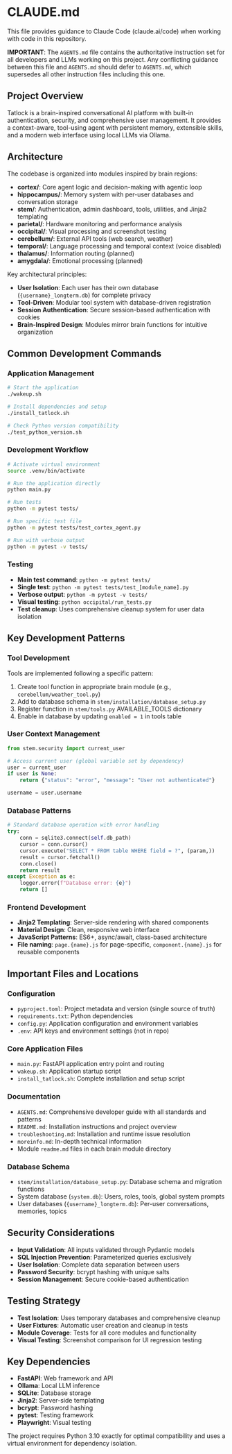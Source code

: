 # CLAUDE.md

This file provides guidance to Claude Code (claude.ai/code) when working with code in this repository.

**IMPORTANT**: The `AGENTS.md` file contains the authoritative instruction set for all developers and LLMs working on this project. Any conflicting guidance between this file and `AGENTS.md` should defer to `AGENTS.md`, which supersedes all other instruction files including this one.

## Project Overview

Tatlock is a brain-inspired conversational AI platform with built-in authentication, security, and comprehensive user management. It provides a context-aware, tool-using agent with persistent memory, extensible skills, and a modern web interface using local LLMs via Ollama.

## Architecture

The codebase is organized into modules inspired by brain regions:

- **cortex/**: Core agent logic and decision-making with agentic loop
- **hippocampus/**: Memory system with per-user databases and conversation storage
- **stem/**: Authentication, admin dashboard, tools, utilities, and Jinja2 templating
- **parietal/**: Hardware monitoring and performance analysis
- **occipital/**: Visual processing and screenshot testing
- **cerebellum/**: External API tools (web search, weather)
- **temporal/**: Language processing and temporal context (voice disabled)
- **thalamus/**: Information routing (planned)
- **amygdala/**: Emotional processing (planned)

Key architectural principles:

- **User Isolation**: Each user has their own database (`{username}_longterm.db`) for complete privacy
- **Tool-Driven**: Modular tool system with database-driven registration
- **Session Authentication**: Secure session-based authentication with cookies
- **Brain-Inspired Design**: Modules mirror brain functions for intuitive organization

## Common Development Commands

### Application Management

```bash
# Start the application
./wakeup.sh

# Install dependencies and setup
./install_tatlock.sh

# Check Python version compatibility
./test_python_version.sh
```

### Development Workflow

```bash
# Activate virtual environment
source .venv/bin/activate

# Run the application directly
python main.py

# Run tests
python -m pytest tests/

# Run specific test file
python -m pytest tests/test_cortex_agent.py

# Run with verbose output
python -m pytest -v tests/
```

### Testing

- **Main test command**: `python -m pytest tests/`
- **Single test**: `python -m pytest tests/test_[module_name].py`
- **Verbose output**: `python -m pytest -v tests/`
- **Visual testing**: `python occipital/run_tests.py`
- **Test cleanup**: Uses comprehensive cleanup system for user data isolation

## Key Development Patterns

### Tool Development

Tools are implemented following a specific pattern:

1. Create tool function in appropriate brain module (e.g., `cerebellum/weather_tool.py`)
2. Add to database schema in `stem/installation/database_setup.py`
3. Register function in `stem/tools.py` AVAILABLE_TOOLS dictionary
4. Enable in database by updating `enabled = 1` in tools table

### User Context Management

```python
from stem.security import current_user

# Access current user (global variable set by dependency)
user = current_user
if user is None:
    return {"status": "error", "message": "User not authenticated"}

username = user.username
```

### Database Patterns

```python
# Standard database operation with error handling
try:
    conn = sqlite3.connect(self.db_path)
    cursor = conn.cursor()
    cursor.execute("SELECT * FROM table WHERE field = ?", (param,))
    result = cursor.fetchall()
    conn.close()
    return result
except Exception as e:
    logger.error(f"Database error: {e}")
    return []
```

### Frontend Development

- **Jinja2 Templating**: Server-side rendering with shared components
- **Material Design**: Clean, responsive web interface
- **JavaScript Patterns**: ES6+, async/await, class-based architecture
- **File naming**: `page.{name}.js` for page-specific, `component.{name}.js` for reusable components

## Important Files and Locations

### Configuration

- `pyproject.toml`: Project metadata and version (single source of truth)
- `requirements.txt`: Python dependencies
- `config.py`: Application configuration and environment variables
- `.env`: API keys and environment settings (not in repo)

### Core Application Files

- `main.py`: FastAPI application entry point and routing
- `wakeup.sh`: Application startup script
- `install_tatlock.sh`: Complete installation and setup script

### Documentation

- `AGENTS.md`: Comprehensive developer guide with all standards and patterns
- `README.md`: Installation instructions and project overview
- `troubleshooting.md`: Installation and runtime issue resolution
- `moreinfo.md`: In-depth technical information
- Module `readme.md` files in each brain module directory

### Database Schema

- `stem/installation/database_setup.py`: Database schema and migration functions
- System database (`system.db`): Users, roles, tools, global system prompts
- User databases (`{username}_longterm.db`): Per-user conversations, memories, topics

## Security Considerations

- **Input Validation**: All inputs validated through Pydantic models
- **SQL Injection Prevention**: Parameterized queries exclusively
- **User Isolation**: Complete data separation between users
- **Password Security**: bcrypt hashing with unique salts
- **Session Management**: Secure cookie-based authentication

## Testing Strategy

- **Test Isolation**: Uses temporary databases and comprehensive cleanup
- **User Fixtures**: Automatic user creation and cleanup in tests
- **Module Coverage**: Tests for all core modules and functionality
- **Visual Testing**: Screenshot comparison for UI regression testing

## Key Dependencies

- **FastAPI**: Web framework and API
- **Ollama**: Local LLM inference
- **SQLite**: Database storage
- **Jinja2**: Server-side templating
- **bcrypt**: Password hashing
- **pytest**: Testing framework
- **Playwright**: Visual testing

The project requires Python 3.10 exactly for optimal compatibility and uses a virtual environment for dependency isolation.
